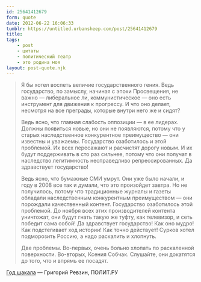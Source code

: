 ```yaml
---
id: 25641412679
form: quote
date: 2012-06-22 16:06:33
tumblr: https://untitled.urbansheep.com/post/25641412679
title: 
tags:
    - post
    - цитаты
    - политический театр
    - это родина моя
layout: post-quote.njk
---
```


<blockquote>
<p>Я бы хотел воспеть величие государственного гения. Ведь государство, по замыслу, начиная с эпохи Просвещения, не важно — либеральное ли, коммунистическое — оно есть инструмент для движения к прогрессу. И что оно делает, несмотря на все преграды, которые внутри него же и сидят?</p>

<p>Ведь ясно, что главная слабость оппозиции — в ее лидерах. Должны появиться новые, но они не появляются, потому что у старых наследственное конкурентное преимущество — они известны и уважаемы. Государство озаботилось и этой проблемой. Их всех пересажают и расчистят дорогу новым. И их будут поддерживать в сто раз сильнее, потому что они получат в наследство легитимность несправедливо репрессированных. Да здравствует государство!</p>

<p>Ведь ясно, что бумажные СМИ умрут. Они уже было начали, и году в 2008 все так и думали, что это произойдет завтра. Но не получилось, потому что традиционные журналы и газеты обладали наследственным конкурентным преимуществом — они порождали качественный контент. Государство озаботилось этой проблемой. До ноября всех этих производителей контента уничтожат, они будут гнать такую же туфту, как телевизор, и сеть победит сама собой! Да здравствует государство! Как оно мудро! Как подстегивает ход истории! Как точно действует! Сурков хотел подморозить Россию, а надо раскалить и хлопнуть.</p>

<p>Две проблемы. Во-первых, очень больно хлопать по раскаленной поверхности. Во-вторых, Ксения Собчак. Слушайте, они докатятся до того, что и впрямь ее посадят.</p>
</blockquote>

<a href="http://polit.ru/article/2012/06/21/god_shakala/">Год шакала</a> — Григорий Ревзин, ПОЛИТ.РУ
